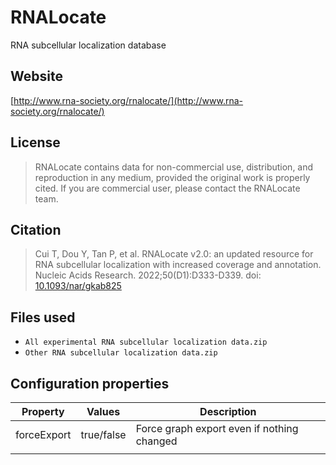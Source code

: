 # RNALocate

RNA subcellular localization database

## Website

[http://www.rna-society.org/rnalocate/](http://www.rna-society.org/rnalocate/)

## License

> RNALocate contains data for non-commercial use, distribution, and reproduction in any medium, provided the original work is properly cited. If you are commercial user, please contact the RNALocate team.

## Citation

> Cui T, Dou Y, Tan P, et al. RNALocate v2.0: an updated resource for RNA subcellular localization with increased coverage and annotation. Nucleic Acids Research. 2022;50(D1):D333-D339. doi: [10.1093/nar/gkab825](https://doi.org/10.1093/nar/gkab825)

## Files used

  * ```All experimental RNA subcellular localization data.zip```
  * ```Other RNA subcellular localization data.zip```

## Configuration properties

| Property    | Values     | Description                                |
|-------------|------------|--------------------------------------------|
| forceExport | true/false | Force graph export even if nothing changed |
|             |            |                                            |
